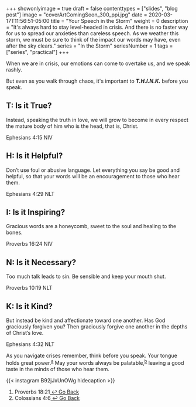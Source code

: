 +++
showonlyimage = true
draft = false
contenttypes = ["slides", "blog post"]
image = "coverArtComingSoon_300_ppi.jpg"
date = 2020-03-17T11:56:51-05:00
title = "Your Speech in the Storm"
weight = 0
description = "It's always hard to stay level-headed in crisis. And there is no faster way for us to spread our anxieties than careless speech. As we weather this storm, we must be sure to think of the impact our words may have, even after the sky clears."
series = "In the Storm"
seriesNumber = 1
tags = ["series", "practical"]
+++

When we are in crisis, our emotions can come to overtake us, and we speak rashly. 

But even as you walk through chaos, it's important to _**T.H.I.N.K.**_ before you speak.

## T: Is it True?
<div class='bible-text'>Instead, speaking the truth in love, we will grow to become in every respect the mature body of him who is the head, that is, Christ.
<p class='bible-reference'>Ephesians 4:15 NIV</p>
</div>

## H: Is it Helpful?
<div class='bible-text'>Don’t use foul or abusive language. Let everything you say be good and helpful, so that your words will be an encouragement to those who hear them.
<p class='bible-reference'>Ephesians 4:29 NLT</p>
</div>

## I: Is it Inspiring? 
<div class='bible-text'>Gracious words are a honeycomb, sweet to the soul and healing to the bones.
<p class='bible-reference'>Proverbs 16:24 NIV</p>
</div>

## N: Is it Necessary? 
<div class='bible-text'>Too much talk leads to sin. Be sensible and keep your mouth shut.
<p class='bible-reference'>Proverbs 10:19 NLT</p>
</div>

## K: Is it Kind? 
<div class='bible-text'>But instead be kind and affectionate toward one another. Has God graciously forgiven you? Then graciously forgive one another in the depths of Christ’s love.
<p class='bible-reference'>Ephesians 4:32 NLT</p>
</div>

As you navigate crises remember, think before you speak. Your tongue holds great power.<sup><a class='footnote-reference' id='footnote-a-reference' href='#footnote-a'>a</a></sup> May your words always be palatable,<sup><a class='footnote-reference' id='footnote-b-reference' href='#footnote-b'>b</a></sup> leaving a good taste in the minds of those who hear them.

{{< instagram B92jJxUnOWg hidecaption >}}
<br>
<ol class='footnotes' id='footnotes'>
<li class='footnote' id='footnote-a'>Proverbs 18:21<a class='go-back-link' href='#footnote-a-reference'>&nbsp;&#8617;&nbsp;Go Back</a></li>
<li class='footnote' id='footnote-b'>Colossians 4:6<a class='go-back-link' href='#footnote-a-reference'>&nbsp;&#8617;&nbsp;Go Back</a></li>
</ol>